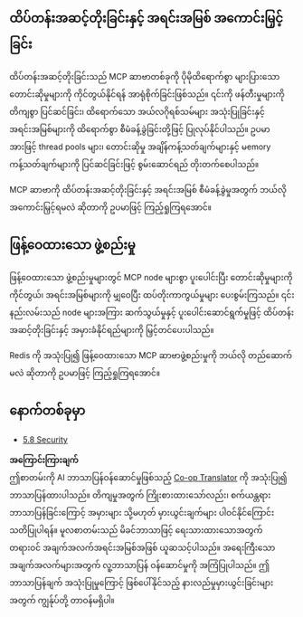 <!--
CO_OP_TRANSLATOR_METADATA:
{
  "original_hash": "cd973a4e381337c6a3ac2443e7548e63",
  "translation_date": "2025-06-17T17:01:03+00:00",
  "source_file": "05-AdvancedTopics/mcp-scaling/README.md",
  "language_code": "my"
}
-->
## ထိပ်တန်းအဆင့်တိုးခြင်းနှင့် အရင်းအမြစ် အကောင်းမြှင့်ခြင်း

ထိပ်တန်းအဆင့်တိုးခြင်းသည် MCP ဆာဗာတစ်ခုကို ပိုမိုထိရောက်စွာ များပြားသော တောင်းဆိုမှုများကို ကိုင်တွယ်နိုင်ရန် အာရုံစိုက်ခြင်းဖြစ်သည်။ ၎င်းကို ဖန်တီးမှုများကို တိကျစွာ ပြင်ဆင်ခြင်း၊ ထိရောက်သော အယ်လဂိုရစ်သမ်များ အသုံးပြုခြင်းနှင့် အရင်းအမြစ်များကို ထိရောက်စွာ စီမံခန့်ခွဲခြင်းတို့ဖြင့် ပြုလုပ်နိုင်ပါသည်။ ဥပမာအားဖြင့် thread pools များ၊ တောင်းဆိုမှု အချိန်ကန့်သတ်ချက်များနှင့် မemory ကန့်သတ်ချက်များကို ပြင်ဆင်ခြင်းဖြင့် စွမ်းဆောင်ရည် တိုးတက်စေပါသည်။

MCP ဆာဗာကို ထိပ်တန်းအဆင့်တိုးခြင်းနှင့် အရင်းအမြစ် စီမံခန့်ခွဲမှုအတွက် ဘယ်လို အကောင်းမြှင့်ရမလဲ ဆိုတာကို ဥပမာဖြင့် ကြည့်ရှုကြရအောင်။

## ဖြန့်ဝေထားသော ဖွဲ့စည်းမှု

ဖြန့်ဝေထားသော ဖွဲ့စည်းမှုများတွင် MCP node များစွာ ပူးပေါင်းပြီး တောင်းဆိုမှုများကို ကိုင်တွယ်၊ အရင်းအမြစ်များကို မျှဝေပြီး ထပ်တိုးကာကွယ်မှုများ ပေးစွမ်းကြသည်။ ၎င်းနည်းလမ်းသည် node များအကြား ဆက်သွယ်မှုနှင့် ပူးပေါင်းဆောင်ရွက်မှုဖြင့် ထိပ်တန်းအဆင့်တိုးခြင်းနှင့် အမှားခံနိုင်ရည်များကို မြှင့်တင်ပေးပါသည်။

Redis ကို အသုံးပြု၍ ဖြန့်ဝေထားသော MCP ဆာဗာဖွဲ့စည်းမှုကို ဘယ်လို တည်ဆောက်မလဲ ဆိုတာကို ဥပမာဖြင့် ကြည့်ရှုကြရအောင်။

## နောက်တစ်ခုမှာ

- [5.8 Security](../mcp-security/README.md)

**အကြောင်းကြားချက်**  
ဤစာတမ်းကို AI ဘာသာပြန်ဝန်ဆောင်မှုဖြစ်သည့် [Co-op Translator](https://github.com/Azure/co-op-translator) ကို အသုံးပြု၍ ဘာသာပြန်ထားပါသည်။ တိကျမှုအတွက် ကြိုးစားထားသော်လည်း၊ စက်ယန္တရားဘာသာပြန်ခြင်းကြောင့် အမှားများ သို့မဟုတ် မှားယွင်းချက်များ ပါဝင်နိုင်ကြောင်း သတိပြုပါရန်။ မူလစာတမ်းသည် မိခင်ဘာသာဖြင့် ရေးသားထားသောအတွက် တရားဝင် အချက်အလက်အရင်းအမြစ်အဖြစ် ယူဆသင့်ပါသည်။ အရေးကြီးသော အချက်အလက်များအတွက် လူ့ဘာသာပြန် ဝန်ဆောင်မှုကို အကြံပြုပါသည်။ ဤဘာသာပြန်ချက် အသုံးပြုမှုကြောင့် ဖြစ်ပေါ်နိုင်သည့် နားလည်မှုမှားယွင်းခြင်းများအတွက် ကျွန်ုပ်တို့ တာဝန်မရှိပါ။